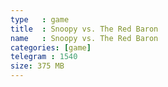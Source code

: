 ```yaml
---
type   : game
title  : Snoopy vs. The Red Baron
name   : Snoopy vs. The Red Baron
categories: [game]
telegram : 1540
size: 375 MB
---
```



